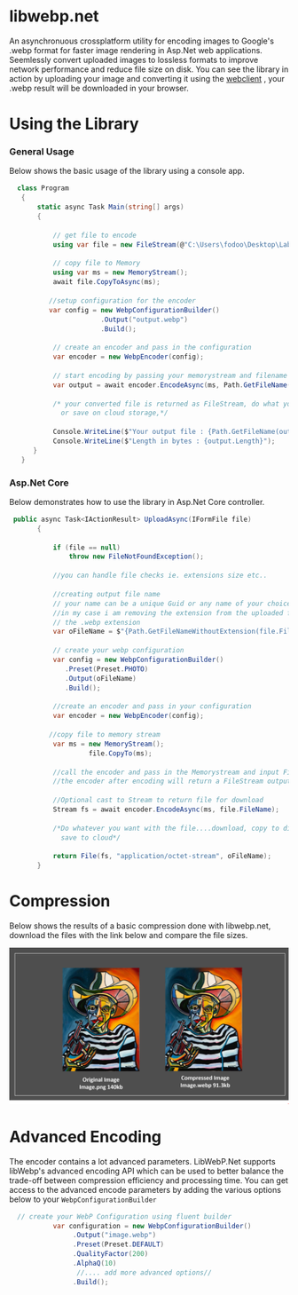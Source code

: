 # libwebp.net
 An asynchronuous crossplatform utility for encoding images to Google's .webp format for faster image rendering in Asp.Net web applications. Seemlessly convert uploaded images to lossless formats to improve network performance and reduce file size on disk. You can see the library in action by uploading your image and converting it using the [webclient](http://libwebp.azurewebsites.net/) , your .webp result will be downloaded in your browser.
 
 # Using the Library
 
### General Usage
Below shows the basic usage of the library using a console app.
 
 ```csharp
   class Program
    {
        static async Task Main(string[] args)
        {

            // get file to encode
            using var file = new FileStream(@"C:\Users\fodoo\Desktop\Lab\OSP\libwebp.net\client\console\logo.png", FileMode.Open);

            // copy file to Memory
            using var ms = new MemoryStream();
            await file.CopyToAsync(ms);
           
           //setup configuration for the encoder
           var config = new WebpConfigurationBuilder()
                        .Output("output.webp")
                        .Build();
                        
            // create an encoder and pass in the configuration
            var encoder = new WebpEncoder(config);

            // start encoding by passing your memorystream and filename      
            var output = await encoder.EncodeAsync(ms, Path.GetFileName(file.Name));

            /* your converted file is returned as FileStream, do what you want download, copy to disk, write to db
              or save on cloud storage,*/  
              
            Console.WriteLine($"Your output file : {Path.GetFileName(output.Name)}");
            Console.WriteLine($"Length in bytes : {output.Length}");
       }
    }
```

### Asp.Net Core 
Below demonstrates how to use the library in Asp.Net Core controller.
 
 ```csharp
  public async Task<IActionResult> UploadAsync(IFormFile file)
        {

            if (file == null)
                throw new FileNotFoundException();

            //you can handle file checks ie. extensions size etc..
            
            //creating output file name
            // your name can be a unique Guid or any name of your choice with .webp extension..eg output.webp
            //in my case i am removing the extension from the uploaded file and appending
            // the .webp extension
            var oFileName = $"{Path.GetFileNameWithoutExtension(file.FileName)}.webp";

            // create your webp configuration
            var config = new WebpConfigurationBuilder()
               .Preset(Preset.PHOTO)
               .Output(oFileName)
               .Build();
            
            //create an encoder and pass in your configuration
            var encoder = new WebpEncoder(config);
            
           //copy file to memory stream
            var ms = new MemoryStream();
                     file.CopyTo(ms);
            
            //call the encoder and pass in the Memorystream and input FileName
            //the encoder after encoding will return a FileStream output
            
            //Optional cast to Stream to return file for download
            Stream fs = await encoder.EncodeAsync(ms, file.FileName);

            /*Do whatever you want with the file....download, copy to disk or 
              save to cloud*/

            return File(fs, "application/octet-stream", oFileName);
        }   
```

# Compression
  Below shows the results of a basic compression done with libwebp.net, download the files with the link below and compare the file sizes.
  
 <img src="https://github.com/frankodoom/libwebp.net/blob/main/src/docs/eg.PNG">

# Advanced Encoding
The encoder contains a lot advanced parameters. LibWebP.Net supports libWebp's advanced encoding API which can be used to better balance the trade-off between compression efficiency and processing time. You can get access to the advanced encode  parameters by adding the various options below to your ```WebpConfigurationBuilder```


 ```csharp
   // create your WebP Configuration using fluent builder 
            var configuration = new WebpConfigurationBuilder()
                 .Output("image.webp")
                 .Preset(Preset.DEFAULT)
                 .QualityFactor(200)
                 .AlphaQ(10)
                  //.... add more advanced options//
                 .Build();
               
```
